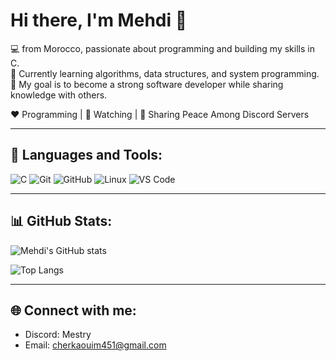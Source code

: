 # Hi there, I'm Mehdi 👋

💻 from Morocco, passionate about programming and building my skills in C.  
🌱 Currently learning algorithms, data structures, and system programming.  
🎯 My goal is to become a strong software developer while sharing knowledge with others.  

❤️ Programming | 🖤 Watching | 💙 Sharing Peace Among Discord Servers  

---

## 🚀 Languages and Tools:
![C](https://img.shields.io/badge/C-00599C?style=for-the-badge&logo=c&logoColor=white)
![Git](https://img.shields.io/badge/Git-F05033?style=for-the-badge&logo=git&logoColor=white)
![GitHub](https://img.shields.io/badge/GitHub-181717?style=for-the-badge&logo=github&logoColor=white)
![Linux](https://img.shields.io/badge/Linux-FCC624?style=for-the-badge&logo=linux&logoColor=black)
![VS Code](https://img.shields.io/badge/VS%20Code-0078D4?style=for-the-badge&logo=visual-studio-code&logoColor=white)

---

## 📊 GitHub Stats:
![Mehdi's GitHub stats](https://github-readme-stats.vercel.app/api?username=MehdiCherkaoui-learning&show_icons=true&theme=radical)

![Top Langs](https://github-readme-stats.vercel.app/api/top-langs/?username=MehdiCherkaoui-learning&layout=compact&theme=radical)

---

## 🌐 Connect with me:
- Discord: Mestry
- Email: cherkaouim451@gmail.com
